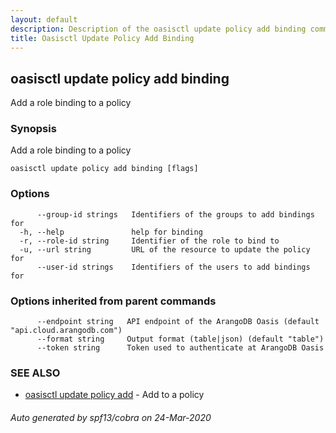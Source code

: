 ```yaml
---
layout: default
description: Description of the oasisctl update policy add binding command
title: Oasisctl Update Policy Add Binding
---
```

## oasisctl update policy add binding

Add a role binding to a policy

### Synopsis

Add a role binding to a policy

```
oasisctl update policy add binding [flags]
```

### Options

```
      --group-id strings   Identifiers of the groups to add bindings for
  -h, --help               help for binding
  -r, --role-id string     Identifier of the role to bind to
  -u, --url string         URL of the resource to update the policy for
      --user-id strings    Identifiers of the users to add bindings for
```

### Options inherited from parent commands

```
      --endpoint string   API endpoint of the ArangoDB Oasis (default "api.cloud.arangodb.com")
      --format string     Output format (table|json) (default "table")
      --token string      Token used to authenticate at ArangoDB Oasis
```

### SEE ALSO

* [oasisctl update policy add](oasisctl_update_policy_add.md)	 - Add to a policy

###### Auto generated by spf13/cobra on 24-Mar-2020
